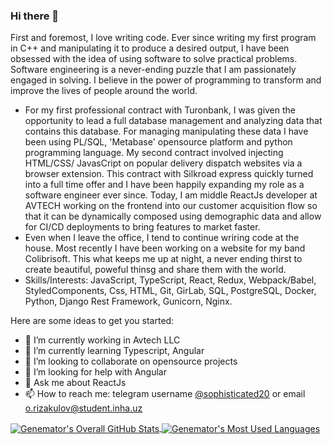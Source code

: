 ### Hi there 👋
First and foremost, I love writing code. Ever since writing my first program in C++ and manipulating it to produce
a desired output, I have been obsessed with the idea of using software to solve practical problems. Software
engineering is a never-ending puzzle that I am passionately engaged in solving. I believe in the power of
programming to transform and improve the lives of people around the world.
- For my first professional contract with Turonbank, I was given the opportunity to lead a full database management and analyzing
data that contains this database. For managing manipulating these data I have been using PL/SQL, 'Metabase'
opensource platform and python programming language. My second contract involved injecting HTML/CSS/
JavasCript on popular delivery dispatch websites via a browser extension. This contract with Silkroad express
quickly turned into a full time offer and I have been happily expanding my role as a software engineer ever since.
Today, I am middle ReactJs developer at AVTECH working on the frontend into our customer acquisition flow so
that it can be dynamically composed using demographic data and allow for CI/CD deployments to bring features to
market faster.
- Even when I leave the office, I tend to continue wriring code at the house. Most recently I have been working
on a website for my band Colibrisoft. This what keeps me up at night, a never ending thirst to create beautiful,
poweful thinsg and share them with the world.
- Skills/Interests: JavaScript, TypeScript, React, Redux, Webpack/Babel, StyledComponents, Css, HTML, Git,
GirLab, SQL, PostgreSQL, Docker, Python, Django Rest Framework, Gunicorn, Nginx.

Here are some ideas to get you started:

- 🔭 I’m currently working in Avtech LLC
- 🌱 I’m currently learning Typescript, Angular
- 👯 I’m looking to collaborate on opensource projects
- 🤔 I’m looking for help with Angular
- 💬 Ask me about ReactJs
- 📫 How to reach me: telegram username <a href="https://t.me/sophisticated20">@sophisticated20</a> or email o.rizakulov@student.inha.uz


<a href="#">
  <img align="center" alt="Genemator's Overall GitHub Stats" src="https://github-readme-stats.vercel.app/api?username=u1810291&count_private=true&hide_border=true&show_icons=true&title_color=fff&icon_color=fff&text_color=fff&bg_color=000000" />
</a>

<a href="#">
  <img align="center" alt="Genemator's Most Used Languages" src="https://github-readme-stats.vercel.app/api/top-langs/?username=u1810291&layout=compact&langs_count=20&hide_border=true&show_icons=true&title_color=fff&icon_color=fff&text_color=fff&bg_color=000000" />
</a>
